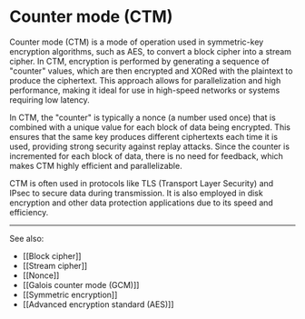 
# Counter mode (CTM)

Counter mode (CTM) is a mode of operation used in symmetric-key encryption algorithms, such as AES, to convert a block cipher into a stream cipher. In CTM, encryption is performed by generating a sequence of "counter" values, which are then encrypted and XORed with the plaintext to produce the ciphertext. This approach allows for parallelization and high performance, making it ideal for use in high-speed networks or systems requiring low latency.

In CTM, the "counter" is typically a nonce (a number used once) that is combined with a unique value for each block of data being encrypted. This ensures that the same key produces different ciphertexts each time it is used, providing strong security against replay attacks. Since the counter is incremented for each block of data, there is no need for feedback, which makes CTM highly efficient and parallelizable.

CTM is often used in protocols like TLS (Transport Layer Security) and IPsec to secure data during transmission. It is also employed in disk encryption and other data protection applications due to its speed and efficiency.

---

See also:

- [[Block cipher]]
- [[Stream cipher]]
- [[Nonce]]
- [[Galois counter mode (GCM)]]
- [[Symmetric encryption]]
- [[Advanced encryption standard (AES)]]